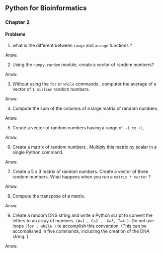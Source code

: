 
## Python for Bioinformatics 
### Chapter 2
#### Problems
1. what is the different between  ```range``` and ```arange``` functions ?

Answ.


2. Using the ```numpy.random``` module, create a vector of random numbers?

Answ.



3. Without using the ```for``` or ```while``` commands , computer the average of a vector of ```1 million``` random numbers.

Answ.


4. Compute the sum of the columns of a large matrix of random numbers. 

Answ.



5. Create a vector of random numbers having a range of``` -1 to +1```.

Answ.


6. Create a matrix of random numbers . Multiply this matrix by  scalar in a single Python command.

Answ.


7.  Create a 5 x 3 matrix of random numbers. Create a vector of three random numbers. What happens when you run a ```matrix * vector``` ? 


Answ.

8.  Compute the transpose of a matrix.

Answ.

9. Create a random DNS string and write a Python script to convert the letters to an array of numbers``` (A=1 , C=2 ,  G=3, T=4 )```. Do not use loops ```(for , while )``` to accomplish this conversion. (This can be accomplished in five commands, including the creation of the DNA string. )  

Answ.



